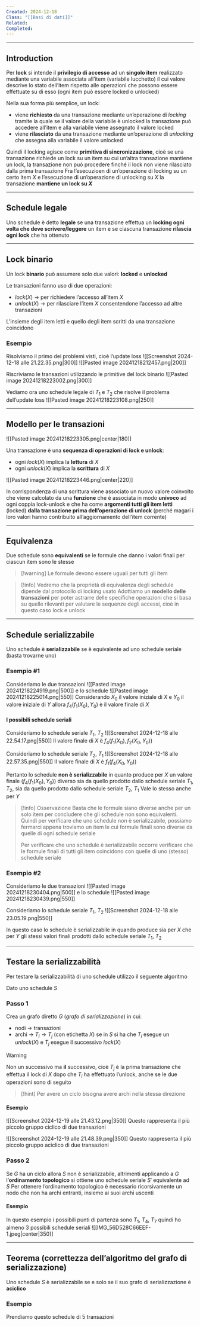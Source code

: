 ```yaml
---
Created: 2024-12-18
Class: "[[Basi di dati]]"
Related: 
Completed:
---
```

---
## Introduction
Per **lock** si intende il **privilegio di accesso** ad un **singolo item** realizzato mediante una variabile associata all’item (variabile lucchetto) il cui valore descrive lo stato dell’item rispetto alle operazioni che possono essere effettuate su di esso (ogni item può essere locked o unlocked)

Nella sua forma più semplice, un lock:
- viene **richiesto** da una transazione mediante un’operazione di *locking* tramite la quale se il valore della variabile è unlocked la transazione può accedere all’item e alla variabile viene assegnato il valore locked
- viene **rilasciato** da una transazione mediante un’operazione di *unlocking* che assegna alla variabile il valore unlocked

Quindi il locking agisce come **primitiva di sincronizzazione**, cioè se una transazione richiede un lock su un item su cui un’altra transazione mantiene un lock, la transazione non può procedere finché il lock non viene rilasciato dalla prima transazione
Fra l’esecuzioen di un’operazione di locking su un certo item $X$ e l’esecuzione di un’operazione di unlocking su $X$ la transazione **mantiene un lock su $X$**

---
## Schedule legale
Uno schedule è detto **legale** se una transazione effettua un **locking ogni volta che deve scrivere/leggere** un item e se ciascuna transazione **rilascia ogni lock** che ha ottenuto

---
## Lock binario
Un lock **binario** può assumere solo due valori: **locked** e **unlocked**

Le transazioni fanno uso di due operazioni:
- $lock(X)$ → per richiedere l’accesso all’item $X$
- $unlock(X)$ → per rilasciare l’item $X$ consentendone l’accesso ad altre transazioni

L’insieme degli item letti e quello degli item scritti da una transazione coincidono

### Esempio
Risolviamo il primo dei problemi visti, cioè l’update loss
![[Screenshot 2024-12-18 alle 21.22.35.png|300]]
![[Pasted image 20241218212457.png|200]]

Riscriviamo le transazioni utilizzando le primitive del lock binario
![[Pasted image 20241218223002.png|300]]

Vediamo ora uno schedule legale di $T_{1}$ e $T_{2}$ che risolve il problema dell’update loss
![[Pasted image 20241218223108.png|250]]

---
## Modello per le transazioni
![[Pasted image 20241218223305.png|center|180]]

Una transazione è una **sequenza di operazioni di lock e unlock**:
- ogni $lock(X)$ implica la **lettura** di $X$
- ogni $unlock(X)$ implica la **scrittura** di $X$

![[Pasted image 20241218223446.png|center|220]]

In corrispondenza di una scrittura viene associato un nuovo valore coinvolto che viene calcolato da una **funzione** che è associata in modo **univoco** ad ogni coppia lock-unlock e che ha come **argomenti tutti gli item letti** (locked) **dalla transazione prima dell’operazione di unlock** (perché magari i loro valori hanno contribuito all’aggiornamento dell’item corrente)

---
## Equivalenza
Due schedule sono **equivalenti** se le formule che danno i valori finali per ciascun item sono le stesse 

>[!warning] Le formule devono essere uguali per tutti gli item

>[!info]
>Vedremo che la proprietà di equivalenza degli schedule dipende dal protocollo di locking usato
>Adottiamo un **modello delle transazioni** per poter astrarre delle specifiche operazioni che si basa su quelle rilevanti per valutare le sequenze degli accessi, cioè in questo caso lock e unlock

---
## Schedule serializzabile
Uno schedule è **serializzabile** se è equivalente ad uno schedule seriale (basta trovarne uno)

### Esempio #1
Consideriamo le due transazioni
![[Pasted image 20241218224919.png|500]]
e lo schedule
![[Pasted image 20241218225014.png|550]]
Considerando $X_{0}$ il valore iniziale di $X$ e $Y_{0}$ il valore iniziale di $Y$ allora $f_{4}(f_{1}(X_{0}),Y_{0})$ è il valore finale di $X$

#### I possibili schedule seriali
Consideriamo lo schedule seriale $T_{1}$, $T_{2}$
![[Screenshot 2024-12-18 alle 22.54.17.png|550]]
Il valore finale di $X$ è $f_{4}(f_{1}(X_{0}),f_{2}(X_{0},Y_{0}))$

Consideriamo lo schedule seriale $T_{2}$, $T_{1}$
![[Screenshot 2024-12-18 alle 22.57.35.png|550]]
Il valore finale di $X$ è $f_{1}(f_{4}(X_{0},Y_{0}))$

Pertanto lo schedule **non è serializzabile** in quanto produce per $X$ un valore finale ($f_{4}(f_{1}(X_{0}),Y_{0})$) diverso sia da quello prodotto dallo schedule seriale $T_{1}$, $T_{2}$, sia da quello prodotto dallo schedule seriale $T_{2}$, $T_{1}$
Vale lo stesso anche per $Y$

>[!info] Osservazione
>Basta che le formule siano diverse anche per un solo item per concludere che gli schedule non sono equivalenti. Quindi per verificare che uno schedule non è serializzabile, possiamo fermarci appena troviamo un item le cui formule finali sono diverse da quelle di ogni schedule seriale
>
>Per verificare che uno schedule è serializzabile occorre verificare che le formule finali di tutti gli item coincidono con quelle di uno (stesso) schedule seriale

### Esempio #2
Consideriamo le due transazioni
![[Pasted image 20241218230404.png|500]]
e lo schedule
![[Pasted image 20241218230439.png|550]]

Consideriamo lo schedule seriale $T_{1}$, $T_{2}$
![[Screenshot 2024-12-18 alle 23.05.19.png|550]]

In questo caso lo schedule è serializzabile in quando produce sia per $X$ che per $Y$ gli stessi valori finali prodotti dallo schedule seriale $T_{1}$, $T_{2}$

---
## Testare la serializzabilità
Per testare la serializzabilità di uno schedule utilizzo il seguente algoritmo

Dato uno schedule $S$

### Passo 1
Crea un grafo diretto $G$ (*grafo di serializzazione*) in cui:
- nodi → transazioni
- archi → $T_{i}\longrightarrow T_{j}$ (con etichetta $X$) se in $S$ si ha che $T_{i}$ esegue un $unlock(X)$ e $T_{j}$ esegue il successivo $lock(X)$

>[!warning]
>Non un successivo ma **il** successivo, cioè $T_{j}$ è la prima transazione che effettua il lock di $X$ dopo che $T_{i}$ ha effettuato l’unlock, anche se le due operazioni sono di seguito

>[!hint]
>Per avere un ciclo bisogna avere archi nella stessa direzione

#### Esempio
![[Screenshot 2024-12-19 alle 21.43.12.png|350]]
Questo rappresenta il più piccolo gruppo ciclico di due transazioni

![[Screenshot 2024-12-19 alle 21.48.39.png|350]]
Questo rappresenta il più piccolo gruppo aciclico di due transazioni

### Passo 2
Se $G$ ha un ciclo allora $S$ non è serializzabile, altrimenti applicando a $G$ l’**ordinamento topologico** si ottiene uno schedule seriale $S'$ equivalente ad $S$
Per ottenere l’ordinamento topologico è necessario ricorsivamente un nodo che non ha archi entranti, insieme ai suoi archi uscenti

#### Esempio
In questo esempio i possibili punti di partenza sono $T_{1}$, $T_{4}$, $T_{7}$ quindi ho almeno $3$ possibili schedule seriali
![[IMG_56D528C66EEF-1.jpeg|center|350]]


---
## Teorema (correttezza dell’algoritmo del grafo di serializzazione)
Uno schedule $S$ è serializzabile se e solo se il suo grafo di serializzazione è **aciclico**

### Esempio
Prendiamo questo schedule di $5$ transazioni
